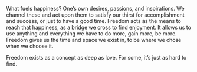 What fuels happiness? One’s own desires, passions, and inspirations. We channel these and act upon them to satisfy our thirst for accomplishment and success, or just to have a good time. Freedom acts as the means to reach that happiness, as a bridge we cross to find enjoyment. It allows us to use anything and everything we have to do more, gain more, be more. Freedom gives us the time and space we exist in, to be where we chose when we choose it.

Freedom exists as a concept as deep as love. For some, it’s just as hard to find. 
